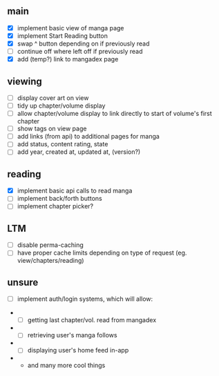 ## main

- [x] implement basic view of manga page
- [x] implement Start Reading button
- [x] swap ^ button depending on if previously read
- [ ] continue off where left off if previously read
- [x] add (temp?) link to mangadex page

## viewing

- [ ] display cover art on view
- [ ] tidy up chapter/volume display
- [ ] allow chapter/volume display to link directly to start of volume's first chapter
- [ ] show tags on view page
- [ ] add links (from api) to additional pages for manga
- [ ] add status, content rating, state
- [ ] add year, created at, updated at, (version?)

## reading

- [x] implement basic api calls to read manga
- [ ] implement back/forth buttons
- [ ] implement chapter picker?

## LTM

- [ ] disable perma-caching
- [ ] have proper cache limits depending on type of request (eg. view/chapters/reading)

## unsure

- [ ] implement auth/login systems, which will allow:
- - [ ] getting last chapter/vol. read from mangadex
- - [ ] retrieving user's manga follows
- - [ ] displaying user's home feed in-app
- - and many more cool things
